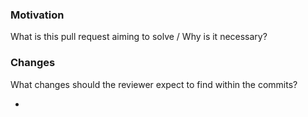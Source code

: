 ### Motivation

What is this pull request aiming to solve / Why is it necessary?

### Changes

What changes should the reviewer expect to find within the commits?

-

